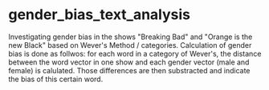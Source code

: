 # gender_bias_text_analysis

Investigating gender bias in the shows "Breaking Bad" and "Orange is the new Black" based on Wever's Method / categories. 
Calculation of gender bias is done as follwos: for each word in a category of Wever's, the distance between the word vector in one show and each gender vector (male and female) is calulated. Those differences are then substracted and indicate the bias of this certain word.

